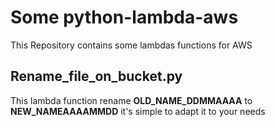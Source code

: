 # Some python-lambda-aws
This Repository contains some lambdas functions for AWS

## Rename_file_on_bucket.py
This lambda function rename **OLD_NAME_DDMMAAAA** to **NEW_NAMEAAAAMMDD** it's simple to adapt it to your needs
